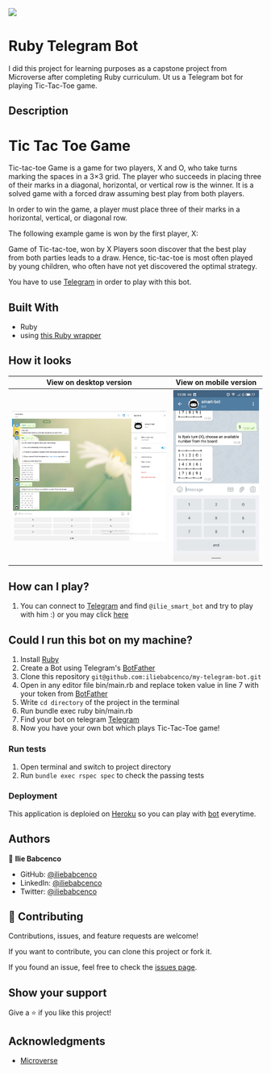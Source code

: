 ![](https://img.shields.io/badge/Microverse-blueviolet)

# Ruby Telegram Bot

I did this project for learning purposes as a capstone project from Microverse after completing Ruby curriculum.
Ut us a Telegram bot for playing Tic-Tac-Toe game.

## Description

# Tic Tac Toe Game

Tic-tac-toe Game is a game for two players, X and O, who take turns marking the spaces in a 3×3 grid. The player who succeeds in placing three of their marks in a diagonal, horizontal, or vertical row is the winner. It is a solved game with a forced draw assuming best play from both players.

In order to win the game, a player must place three of their marks in a horizontal, vertical, or diagonal row.

The following example game is won by the first player, X:

Game of Tic-tac-toe, won by X
Players soon discover that the best play from both parties leads to a draw. Hence, tic-tac-toe is most often played by young children, who often have not yet discovered the optimal strategy.

You have to use [Telegram](https://web.telegram.org/) in order to play with this bot.

## Built With

- Ruby
- using [this Ruby wrapper](https://github.com/atipugin/telegram-bot-ruby)

## How it looks

| View on desktop version  | View on mobile version   |
| ------------------------ | ------------------------ |
| ![](assets/example1.png) | ![](assets/example2.jpg) |

## How can I play?

1. You can connect to [Telegram](https://web.telegram.org/) and find `@ilie_smart_bot` and try to play with him :) or you may click [here](https://telegram.me/ilie_smart_bot)

## Could I run this bot on my machine?

1. Install [Ruby](https://www.ruby-lang.org/en/documentation/installation/)
2. Create a Bot using Telegram's [BotFather](https://t.me/botfather)
3. Clone this repository `git@github.com:iliebabcenco/my-telegram-bot.git`
4. Open in any editor file bin/main.rb and replace token value in line 7 with your token from [BotFather](https://t.me/botfather)
5. Write `cd directory` of the project in the terminal
6. Run bundle exec ruby bin/main.rb
7. Find your bot on telegram [Telegram](https://web.telegram.org/)
8. Now you have your own bot which plays Tic-Tac-Toe game!

### Run tests

1. Open terminal and switch to project directory
2. Run `bundle exec rspec spec` to check the passing tests

### Deployment

This application is deploied on [Heroku](https://www.heroku.com/) so you can play with [bot](https://telegram.me/ilie_smart_bot) everytime.

## Authors

👤 **Ilie Babcenco**

- GitHub: [@iliebabcenco](https://github.com/iliebabcenco)
- LinkedIn: [@iliebabcenco](https://www.linkedin.com/in/ilie-babcenco-72459a1b1/)
- Twitter: [@iliebabcenco](https://twitter.com/BabcencoIlie)

## 🤝 Contributing

Contributions, issues, and feature requests are welcome!

If you want to contribute, you can clone this project or fork it.

If you found an issue, feel free to check the [issues page](https://github.com/iliebabcenco/my-telegram-bot/issues).

## Show your support

Give a ⭐️ if you like this project!

## Acknowledgments

- [Microverse](https://www.microverse.org/)
